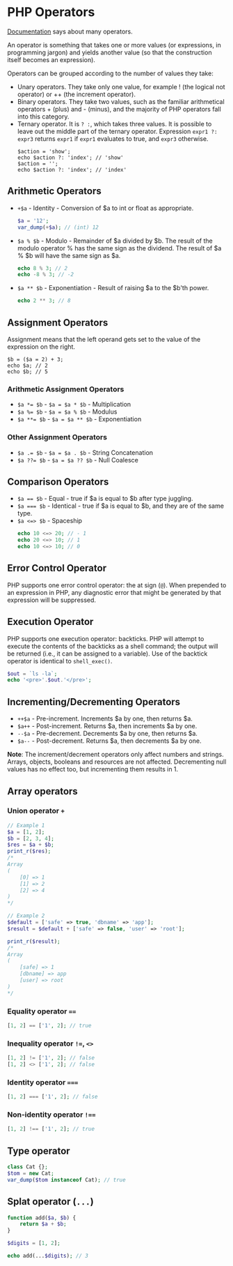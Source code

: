 # PHP Operators

[Documentation](https://www.php.net/manual/en/language.operators.php) says about many operators.

An operator is something that takes one or more values (or expressions, in programming jargon) 
and yields another value (so that the construction itself becomes an expression).

Operators can be grouped according to the number of values they take: 

- Unary operators. They take only one value, for example ! (the logical not operator) or ++ (the increment operator). 
- Binary operators. They take two values, such as the familiar arithmetical operators + (plus) and - (minus), and the majority of PHP operators fall into this category.
- Ternary operator. It is `? :`, which takes three values. It is possible to leave out the middle part of the ternary operator. Expression `expr1 ?: expr3` returns `expr1` if `expr1` evaluates to true, and `expr3` otherwise.
    ```
    $action = 'show';
    echo $action ?: 'index'; // 'show'
    $action = '';
    echo $action ?: 'index'; // 'index'
    ```

## Arithmetic Operators

- `+$a` - Identity - Conversion of $a to int or float as appropriate.
    ```php
    $a = '12';
    var_dump(+$a); // (int) 12
    ```
- `$a % $b` - Modulo - Remainder of $a divided by $b. The result of the modulo operator % has the same sign as the dividend. 
    The result of $a % $b will have the same sign as $a.
    ```php
    echo 8 % 3; // 2
    echo -8 % 3; // -2
    ```
- `$a ** $b` - Exponentiation - Result of raising $a to the $b'th power.
    ```php
    echo 2 ** 3; // 8
    ```

## Assignment Operators

Assignment means that the left operand gets set to the value of the expression on the right.

```
$b = ($a = 2) + 3;
echo $a; // 2
echo $b; // 5
```

### Arithmetic Assignment Operators

- `$a *= $b` - `$a = $a * $b` - Multiplication
- `$a %= $b` - `$a = $a % $b` - Modulus
- `$a **= $b` - `$a = $a ** $b` - Exponentiation

### Other Assignment Operators

- `$a .= $b` - `$a = $a . $b` - String Concatenation
- `$a ??= $b` - `$a = $a ?? $b` - Null Coalesce

## Comparison Operators

- `$a == $b` - Equal - true if $a is equal to $b after type juggling.
- `$a === $b` - Identical - true if $a is equal to $b, and they are of the same type.
- `$a <=> $b` - Spaceship
    ```php
    echo 10 <=> 20; // - 1
    echo 20 <=> 10; // 1
    echo 10 <=> 10; // 0
    ```

## Error Control Operator

PHP supports one error control operator: the at sign (`@`). 
When prepended to an expression in PHP, any diagnostic error that might be generated by that expression will be suppressed.

## Execution Operator

PHP supports one execution operator: backticks. PHP will attempt to execute the contents of the backticks as a shell command; 
the output will be returned (i.e., it can be assigned to a variable). 
Use of the backtick operator is identical to `shell_exec()`.

```php
$out = `ls -la`;
echo '<pre>'.$out.'</pre>';
```

## Incrementing/Decrementing Operators

- `++$a` - Pre-increment. Increments $a by one, then returns $a.
- `$a++` - Post-increment. Returns $a, then increments $a by one.
- `--$a` - Pre-decrement. Decrements $a by one, then returns $a.
- `$a--` - Post-decrement. Returns $a, then decrements $a by one.

**Note**: The increment/decrement operators only affect numbers and strings. 
Arrays, objects, booleans and resources are not affected. Decrementing null values has no effect too, but incrementing them results in 1.

## Array operators

### Union operator `+`

```php
// Example 1
$a = [1, 2];
$b = [2, 3, 4];
$res = $a + $b;
print_r($res);
/*
Array
(
    [0] => 1
    [1] => 2
    [2] => 4
)
*/

// Example 2
$default = ['safe' => true, 'dbname' => 'app'];
$result = $default + ['safe' => false, 'user' => 'root'];

print_r($result);
/*
Array
(
    [safe] => 1
    [dbname] => app
    [user] => root
)
*/
```

### Equality operator `==`

```php
[1, 2] == ['1', 2]; // true
```

### Inequality operator `!=`, `<>`

```php
[1, 2] != ['1', 2]; // false
[1, 2] <> ['1', 2]; // false
```

### Identity operator `===`

```php
[1, 2] === ['1', 2]; // false
```

### Non-identity operator `!==`

```php
[1, 2] !== ['1', 2]; // true
```

## Type operator

```php
class Cat {};
$tom = new Cat;
var_dump($tom instanceof Cat); // true
```

## Splat operator (`...`)

```php
function add($a, $b) {
    return $a + $b;
}

$digits = [1, 2];

echo add(...$digits); // 3
```

